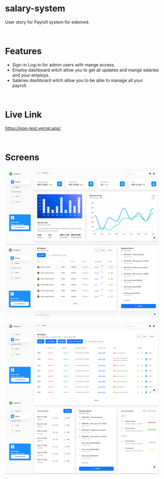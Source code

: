 # salary-system
User story for Payroll system for edenred.

<br/>

# Features
- Sign-in Log-in for admin users with mange access.
- Employ dashboard witch allow you to get all updates and mange salaries and your employs.
- Salaries dashboard witch allow you to be able to manage all your payroll.

<br/>

# Live Link
https://epp-test.vercel.app/

<br/>

# Screens
<img src='/screens/1.png' />
<img src='/screens/2.png' />
<img src='/screens/3.png' />
<img src='/screens/4.png' />

<br/>
